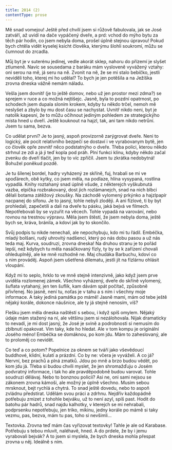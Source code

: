 ```yaml
---
title: 2014 (2)
contentType: prose
---
```


Mě snad vomejou! Ještě před chvílí jsem si růžově fabulovala, jak se José zatváří, až uvidí na dače vypáčený dveře, a prd: vchod do mýho bytu za těch pár hodin, co jsem nebyla doma, prošel úplně stejnou úpravou! Pokud bych chtěla vidět kyselej ksicht člověka, kterýmu šlohli soukromí, můžu se čumnout do zrcadla.

Můj byt je v suterénu jedinej, vedle akorát sklep, nahoru do přízemí je slyšet ztlumeně. Navíc se sousedama z baráku mám vysloveně vyvážený vztahy: oni serou na mě, já seru na ně. Zvonit na ně, že se mi stalo bebíčko, jestli neviděli toho, kterej mi ho udělal? To bych je jen potěšila a na Ježíška zrovna dneska vážně nemám náladu.

Vešla jsem dovnitř (je to ještě domov, nebo už jen prostor mezi zdma?) se sprejem v ruce a co možná nejtišejc. Jasně, byla to pozdní opatrnost, po schodech jsem dupala sloním krokem, kdyby tu někdo trčel, nemoh mě neslyšet a zbylo by mu dost času se nachystat. Uvnitř nikdo neni, byt je natolik kapesní, že to můžu očíhnout jediným pohledem ze strategickýho místa hned u dveří. Ještě kouknout na hajzl, tak, ani tam nikdo netrůní. Jsem tu sama, bezva.

Co udělat první? Je to jasný, aspoň provizorně zarýgrovat dveře. Neni to logický, ale pocit relativního bezpečí se dostaví i ve vyrabovanym bytě, jen co člověk opře zevnitř něco podstatnýho o dveře. Třeba polici, kterou někdo strhnul ze zdi a já ji teď kopla pod práh. Plní funkci klínu, kdyby někdo začal zvenku do dveří tlačit, jen by to víc zpříčil. Jsem tu zkrátka nedobytná! Bohužel poněkud pozdě.

Je tu šílenej bordel, hadry vyházený ze skříně, fuj, hrabali se mi ve spoďárech, obě kytky, co jsem měla, na podlaze, hlína vysypaná, rostlina vypadlá. Knihy roztahaný snad úplně všude, z některejch vyškubnutá vazba, elpíčka rozbrakovaný, dost jich rozlámanejch, snad na nich blbci dělali botama zátěžový zkoušky. Na záchodě vylomený prkýnko a hajzlpapír nacpanej do sifonu. Je to jasný, tohle nebyli zloději. A ani fízlové, ti by byt prohledali, zapečetili a dali na dveře tu pásku, jaká bejvá ve filmech. Nepotřebovali by se vyzuřit na věcech. Tohle vypadá na varování, nebo rovnou na trestnou výpravu. Měla jsem štěstí, že jsem nebyla doma, ještě bych se, kráva, bránila, a kdoví jak by to skončilo.

Svůj podpis tu nikde nenechali, ale nepochybuju, kdo mi tu řádil. Embéčka, mladý bolšani, rudý uhrovitý nadšenci, který po nás dobu pasou a už nás teda maj. Kurva, soudruzi, zrovna dneska! Na druhou stranu je to pořád lepší, než kdybych tu měla nasáčkovaný fízly, ty by se k zařízení chovali ohleduplněji, ale ke mně rozhodně ne. Maj chudáka Barbuchu, kdoví co s nim prováděj. Aspoň jsem ušetřená dilematu, jestli jít na fízlárnu ohlásit vloupání.

Když mi to seplo, hrklo to ve mně stejně intenzivně, jako když jsem prve uviděla rozlomenej zámek. Všechno vyházený, dveře do skříně vylomený, šuflata vytahaný, jen ten šuflík, kam dávám spát počítač, způsobně přivřenej. No jasně, není tu, noťas je v tahu a s ním i všechny moje informace. A taky jediná památka po mámě! Jasně mami, mám od tebe ještě nějaký korále, dokonce náušnice, ale ty já stejně nenosím, víš?

Flešku jsem měla dneska naštěstí s sebou, i když spíš omylem. Nějaký údaje mám stažený na ní, ale většinu jsem si nezálohovala. Nijak dramaticky to nevadí, je mi dost jasný, že José je svině a podrobnosti si nemusím do zblbnutí opakovat. Vim taky, kde ho hledat. Ale v tom kompu je originální Josého méno! Embéčka se domáknou, po kom jdu. Mám to zaheslovaný, ale to proloměj co nevidět.

Co teď a co potom? Popelnice za oknem se tváří jako vševědoucí buddhové, klidní, kulatí a prázdní. Co by ne: včera je vyváželi. A co já? Nervní, bez prachů a plná zmatků. Jdou po mně a brzo budou vědět, po kom jdu já. Třeba si budou chvíli myslet, že jen shromaž­ďuju o Josém podvratný informace, i tak ho ale pravděpodobně budou varovat. Tohle soudruzi dělávaj. Nebo to bonznou policii? Asi ne, oni sami nejsou se zákonem zrovna kámoši, ale možný je úplně všechno. Musim sebou mrsknout, bejt rychlá a chytrá. To snad ještě dovedu, nebo to aspoň zvládnu předstírat. Udělám svou práci a zdrhnu. Nejdřív každopádně potřebuju zmizet z tohohle bejváku, už to není azyl, spíš past. Hodit do batohu pár hadrů, snad najdu kalhotky, v kterejch se mi nehrabali, podprsenku nepotřebuju, jen triko, mikinu, jedny korále po mámě si taky vezmu, pas, bezva, mám tu pas, toho si nevšimli…

Textovka. Zrovna teď mám čas vyřizovat textovky! Tahle je ale od Karabase. Potřebuju s tebou mluvit, naléhavě, hned. A do prdele, že by i jemu vyrabovali bejvák? A to jsem si myslela, že bych dneska mohla přespat zrovna u něj. Ideálně s ním.
